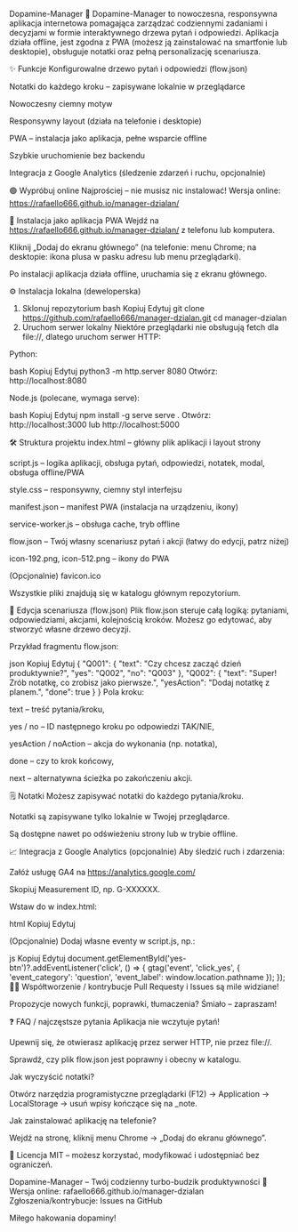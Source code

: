 Dopamine-Manager 🚀
Dopamine-Manager to nowoczesna, responsywna aplikacja internetowa pomagająca zarządzać codziennymi zadaniami i decyzjami w formie interaktywnego drzewa pytań i odpowiedzi.
Aplikacja działa offline, jest zgodna z PWA (możesz ją zainstalować na smartfonie lub desktopie), obsługuje notatki oraz pełną personalizację scenariusza.

✨ Funkcje
Konfigurowalne drzewo pytań i odpowiedzi (flow.json)

Notatki do każdego kroku – zapisywane lokalnie w przeglądarce

Nowoczesny ciemny motyw

Responsywny layout (działa na telefonie i desktopie)

PWA – instalacja jako aplikacja, pełne wsparcie offline

Szybkie uruchomienie bez backendu

Integracja z Google Analytics (śledzenie zdarzeń i ruchu, opcjonalnie)

🟢 Wypróbuj online
Najprościej – nie musisz nic instalować!
Wersja online: https://rafaello666.github.io/manager-dzialan/

📲 Instalacja jako aplikacja PWA
Wejdź na https://rafaello666.github.io/manager-dzialan/ z telefonu lub komputera.

Kliknij „Dodaj do ekranu głównego” (na telefonie: menu Chrome; na desktopie: ikona plusa w pasku adresu lub menu przeglądarki).

Po instalacji aplikacja działa offline, uruchamia się z ekranu głównego.

⚙️ Instalacja lokalna (deweloperska)
1. Sklonuj repozytorium
bash
Kopiuj
Edytuj
git clone https://github.com/rafaello666/manager-dzialan.git
cd manager-dzialan
2. Uruchom serwer lokalny
Niektóre przeglądarki nie obsługują fetch dla file://, dlatego uruchom serwer HTTP:

Python:

bash
Kopiuj
Edytuj
python3 -m http.server 8080
Otwórz: http://localhost:8080

Node.js (polecane, wymaga serve):

bash
Kopiuj
Edytuj
npm install -g serve
serve .
Otwórz: http://localhost:3000 lub http://localhost:5000

🛠️ Struktura projektu
index.html – główny plik aplikacji i layout strony

script.js – logika aplikacji, obsługa pytań, odpowiedzi, notatek, modal, obsługa offline/PWA

style.css – responsywny, ciemny styl interfejsu

manifest.json – manifest PWA (instalacja na urządzeniu, ikony)

service-worker.js – obsługa cache, tryb offline

flow.json – Twój własny scenariusz pytań i akcji (łatwy do edycji, patrz niżej)

icon-192.png, icon-512.png – ikony do PWA

(Opcjonalnie) favicon.ico

Wszystkie pliki znajdują się w katalogu głównym repozytorium.

📄 Edycja scenariusza (flow.json)
Plik flow.json steruje całą logiką: pytaniami, odpowiedziami, akcjami, kolejnością kroków.
Możesz go edytować, aby stworzyć własne drzewo decyzji.

Przykład fragmentu flow.json:

json
Kopiuj
Edytuj
{
  "Q001": {
    "text": "Czy chcesz zacząć dzień produktywnie?",
    "yes": "Q002",
    "no": "Q003"
  },
  "Q002": {
    "text": "Super! Zrób notatkę, co zrobisz jako pierwsze.",
    "yesAction": "Dodaj notatkę z planem.",
    "done": true
  }
}
Pola kroku:

text – treść pytania/kroku,

yes / no – ID następnego kroku po odpowiedzi TAK/NIE,

yesAction / noAction – akcja do wykonania (np. notatka),

done – czy to krok końcowy,

next – alternatywna ścieżka po zakończeniu akcji.

🗒️ Notatki
Możesz zapisywać notatki do każdego pytania/kroku.

Notatki są zapisywane tylko lokalnie w Twojej przeglądarce.

Są dostępne nawet po odświeżeniu strony lub w trybie offline.

📈 Integracja z Google Analytics (opcjonalnie)
Aby śledzić ruch i zdarzenia:

Załóż usługę GA4 na https://analytics.google.com/

Skopiuj Measurement ID, np. G-XXXXXX.

Wstaw do <head> w index.html:

html
Kopiuj
Edytuj
<script async src="https://www.googletagmanager.com/gtag/js?id=G-XXXXXX"></script>
<script>
  window.dataLayer = window.dataLayer || [];
  function gtag(){dataLayer.push(arguments);}
  gtag('js', new Date());
  gtag('config', 'G-XXXXXX');
</script>
(Opcjonalnie) Dodaj własne eventy w script.js, np.:

js
Kopiuj
Edytuj
document.getElementById('yes-btn')?.addEventListener('click', () => {
  gtag('event', 'click_yes', { 'event_category': 'question', 'event_label': window.location.pathname });
});
🧑‍💻 Współtworzenie / kontrybucje
Pull Requesty i Issues są mile widziane!

Propozycje nowych funkcji, poprawki, tłumaczenia? Śmiało – zapraszam!

❓ FAQ / najczęstsze pytania
Aplikacja nie wczytuje pytań!

Upewnij się, że otwierasz aplikację przez serwer HTTP, nie przez file://.

Sprawdź, czy plik flow.json jest poprawny i obecny w katalogu.

Jak wyczyścić notatki?

Otwórz narzędzia programistyczne przeglądarki (F12) → Application → LocalStorage → usuń wpisy kończące się na _note.

Jak zainstalować aplikację na telefonie?

Wejdź na stronę, kliknij menu Chrome → „Dodaj do ekranu głównego”.

📃 Licencja
MIT – możesz korzystać, modyfikować i udostępniać bez ograniczeń.

Dopamine-Manager – Twój codzienny turbo-budzik produktywności 🚀
Wersja online: rafaello666.github.io/manager-dzialan
Zgłoszenia/kontrybucje: Issues na GitHub

Miłego hakowania dopaminy!